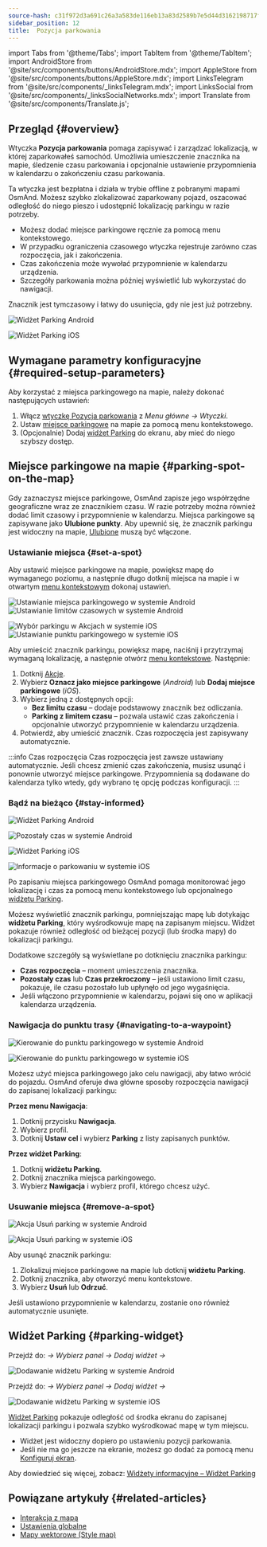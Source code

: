 ```yaml
---
source-hash: c31f972d3a691c26a3a583de116eb13a83d2589b7e5d44d3162198717f9b326f
sidebar_position: 12
title:  Pozycja parkowania
---
```


import Tabs from '@theme/Tabs';
import TabItem from '@theme/TabItem';
import AndroidStore from '@site/src/components/buttons/AndroidStore.mdx';
import AppleStore from '@site/src/components/buttons/AppleStore.mdx';
import LinksTelegram from '@site/src/components/_linksTelegram.mdx';
import LinksSocial from '@site/src/components/_linksSocialNetworks.mdx';
import Translate from '@site/src/components/Translate.js';


## Przegląd {#overview}

Wtyczka **Pozycja parkowania** pomaga zapisywać i zarządzać lokalizacją, w której zaparkowałeś samochód. Umożliwia umieszczenie znacznika na mapie, śledzenie czasu parkowania i opcjonalnie ustawienie przypomnienia w kalendarzu o zakończeniu czasu parkowania.

Ta wtyczka jest bezpłatna i działa w trybie offline z pobranymi mapami OsmAnd. Możesz szybko zlokalizować zaparkowany pojazd, oszacować odległość do niego pieszo i udostępnić lokalizację parkingu w razie potrzeby.

- Możesz dodać miejsce parkingowe ręcznie za pomocą menu kontekstowego.
- W przypadku ograniczenia czasowego wtyczka rejestruje zarówno czas rozpoczęcia, jak i zakończenia.
- Czas zakończenia może wywołać przypomnienie w kalendarzu urządzenia.
- Szczegóły parkowania można później wyświetlić lub wykorzystać do nawigacji.

Znacznik jest tymczasowy i łatwy do usunięcia, gdy nie jest już potrzebny.

<Tabs groupId="operating-systems" queryString="current-os">

<TabItem value="android" label="Android">

![Widżet Parking Android](@site/static/img/plugins/parking/parking_widget_android.png)

</TabItem>

<TabItem value="ios" label="iOS">

![Widżet Parking iOS](@site/static/img/plugins/parking/parking_widget_ios.png)

</TabItem>

</Tabs>


## Wymagane parametry konfiguracyjne {#required-setup-parameters}

Aby korzystać z miejsca parkingowego na mapie, należy dokonać następujących ustawień:

1. Włącz [wtyczkę Pozycja parkowania](../plugins/index.md#enable--disable) z *Menu główne → Wtyczki*.  
2. Ustaw [miejsce parkingowe](#set-a-spot) na mapie za pomocą menu kontekstowego.
3. (Opcjonalnie) Dodaj [widżet Parking](#parking-widget) do ekranu, aby mieć do niego szybszy dostęp.  


## Miejsce parkingowe na mapie {#parking-spot-on-the-map}

Gdy zaznaczysz miejsce parkingowe, OsmAnd zapisze jego współrzędne geograficzne wraz ze znacznikiem czasu. W razie potrzeby można również dodać limit czasowy i przypomnienie w kalendarzu. Miejsca parkingowe są zapisywane jako **Ulubione punkty**. Aby upewnić się, że znacznik parkingu jest widoczny na mapie, [Ulubione](../personal/favorites.md) muszą być włączone.


### Ustawianie miejsca {#set-a-spot}

Aby ustawić miejsce parkingowe na mapie, powiększ mapę do wymaganego poziomu, a następnie długo dotknij miejsca na mapie i w otwartym [menu kontekstowym](../map/map-context-menu.md) dokonaj ustawień.

<Tabs groupId="operating-systems" queryString="current-os">

<TabItem value="android" label="Android">

![Ustawianie miejsca parkingowego w systemie Android](@site/static/img/plugins/parking/and_set_p_point_limit.png) ![Ustawianie limitów czasowych w systemie Android](@site/static/img/plugins/parking/and_set_p_point4_.png)

</TabItem>

<TabItem value="ios" label="iOS">

![Wybór parkingu w Akcjach w systemie iOS](@site/static/img/plugins/parking/ios_set_p_point2.png)  ![Ustawianie punktu parkingowego w systemie iOS](@site/static/img/plugins/parking/ios_set_p_point3_-2.png)

</TabItem>

</Tabs>

Aby umieścić znacznik parkingu, powiększ mapę, naciśnij i przytrzymaj wymaganą lokalizację, a następnie otwórz [menu kontekstowe](../map/map-context-menu.md). Następnie:

1. Dotknij [Akcje](../map/map-context-menu#actions).
2. Wybierz **Oznacz jako miejsce parkingowe** (*Android*) lub **Dodaj miejsce parkingowe** (*iOS*).
3. Wybierz jedną z dostępnych opcji:
   - **Bez limitu czasu** – dodaje podstawowy znacznik bez odliczania.
   - **Parking z limitem czasu** – pozwala ustawić czas zakończenia i opcjonalnie utworzyć przypomnienie w kalendarzu urządzenia.
4. Potwierdź, aby umieścić znacznik. Czas rozpoczęcia jest zapisywany automatycznie.

:::info Czas rozpoczęcia
Czas rozpoczęcia jest zawsze ustawiany automatycznie. Jeśli chcesz zmienić czas zakończenia, musisz usunąć i ponownie utworzyć miejsce parkingowe. Przypomnienia są dodawane do kalendarza tylko wtedy, gdy wybrano tę opcję podczas konfiguracji.
:::


### Bądź na bieżąco {#stay-informed}

<Tabs groupId="operating-systems" queryString="current-os">

<TabItem value="android" label="Android">

![Widżet Parking Android](@site/static/img/plugins/parking/parking_widget_android.png)

![Pozostały czas w systemie Android](@site/static/img/plugins/parking/and_parking_info_left.png)

</TabItem>

<TabItem value="ios" label="iOS">

![Widżet Parking iOS](@site/static/img/plugins/parking/parking_widget_ios.png)

![Informacje o parkowaniu w systemie iOS](@site/static/img/plugins/parking/ios_parking_info.png)


</TabItem>

</Tabs>

Po zapisaniu miejsca parkingowego OsmAnd pomaga monitorować jego lokalizację i czas za pomocą menu kontekstowego lub opcjonalnego [widżetu Parking](#parking-widget).

Możesz wyświetlić znacznik parkingu, pomniejszając mapę lub dotykając **widżetu Parking**, który wyśrodkowuje mapę na zapisanym miejscu. Widżet pokazuje również odległość od bieżącej pozycji (lub środka mapy) do lokalizacji parkingu.

Dodatkowe szczegóły są wyświetlane po dotknięciu znacznika parkingu:

- **Czas rozpoczęcia** – moment umieszczenia znacznika.
- **Pozostały czas** lub **Czas przekroczony** – jeśli ustawiono limit czasu, pokazuje, ile czasu pozostało lub upłynęło od jego wygaśnięcia.
- Jeśli włączono przypomnienie w kalendarzu, pojawi się ono w aplikacji kalendarza urządzenia.


### Nawigacja do punktu trasy {#navigating-to-a-waypoint}

<Tabs groupId="operating-systems" queryString="current-os">

<TabItem value="android" label="Android">

![Kierowanie do punktu parkingowego w systemie Android](@site/static/img/plugins/parking/and_navigating_to_parking.png)

</TabItem>

<TabItem value="ios" label="iOS">

![Kierowanie do punktu parkingowego w systemie iOS](@site/static/img/plugins/parking/ios_going_to_parking.png)

</TabItem>

</Tabs>

Możesz użyć miejsca parkingowego jako celu nawigacji, aby łatwo wrócić do pojazdu. OsmAnd oferuje dwa główne sposoby rozpoczęcia nawigacji do zapisanej lokalizacji parkingu:

**Przez menu Nawigacja**:

  1. Dotknij przycisku **Nawigacja**.  
  2. Wybierz profil.  
  3. Dotknij **Ustaw cel** i wybierz **Parking** z listy zapisanych punktów.

**Przez widżet Parking**:

  1. Dotknij **widżetu Parking**.  
  2. Dotknij znacznika miejsca parkingowego.  
  3. Wybierz **Nawigacja** i wybierz profil, którego chcesz użyć.


### Usuwanie miejsca {#remove-a-spot}

<Tabs groupId="operating-systems" queryString="current-os">

<TabItem value="android" label="Android">

![Akcja Usuń parking w systemie Android](@site/static/img/map/context_menu_limited_parking.png)

</TabItem>

<TabItem value="ios" label="iOS">

<!-- ![Action Delete Parking in Android](@site/static/img/map/context_menu_limited_parking.png) -->
  
![Akcja Usuń parking w systemie iOS](@site/static/img/map/context_menu_limited_parking_ios.png)

</TabItem>

</Tabs>

Aby usunąć znacznik parkingu:

1. Zlokalizuj miejsce parkingowe na mapie lub dotknij **widżetu Parking**.
2. Dotknij znacznika, aby otworzyć menu kontekstowe.
3. Wybierz **Usuń** lub **Odrzuć**.

Jeśli ustawiono przypomnienie w kalendarzu, zostanie ono również automatycznie usunięte.


## Widżet Parking {#parking-widget}

<Tabs groupId="operating-systems" queryString="current-os">

<TabItem value="android" label="Android">

Przejdź do: *<Translate android="true" ids="shared_string_menu,map_widget_config"/> → Wybierz panel → Dodaj widżet → <Translate android="true" ids="map_widget_parking"/>*  

![Dodawanie widżetu Parking w systemie Android](@site/static/img/plugins/parking/and_adding_parking_widget_andr.png)

</TabItem>

<TabItem value="ios" label="iOS">

Przejdź do: *<Translate ios="true" ids="shared_string_menu,layer_map_appearance"/> → Wybierz panel → Dodaj widżet → <Translate ios="true" ids="parking_place"/>*  

![Dodawanie widżetu Parking w systemie iOS](@site/static/img/plugins/parking/ios_adding_parking_widget-2.png)

</TabItem>

</Tabs>

[Widżet Parking](../widgets/info-widgets.md#parking-widget) pokazuje odległość od środka ekranu do zapisanej lokalizacji parkingu i pozwala szybko wyśrodkować mapę w tym miejscu.

- Widżet jest widoczny dopiero po ustawieniu pozycji parkowania.
- Jeśli nie ma go jeszcze na ekranie, możesz go dodać za pomocą menu [Konfiguruj ekran](../widgets/configure-screen.md).

Aby dowiedzieć się więcej, zobacz: [Widżety informacyjne – Widżet Parking](https://osmand.net/docs/user/widgets/info-widgets#parking-widget)


## Powiązane artykuły {#related-articles}

- [Interakcja z mapą](../../user/map/interact-with-map.md)
- [Ustawienia globalne](../../user/personal/global-settings.md)
- [Mapy wektorowe (Style map)](../../user/map/vector-maps.md)